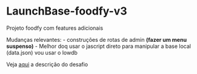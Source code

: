 # LaunchBase-foodfy-v3
Projeto foodfy com features adicionais 

Mudanças relevantes: 
    - construções de rotas de admin **(fazer um menu suspenso)**
    - Melhor doq usar o jascript direto para manipular a base local (data.json) vou usar o lowdb 
    

Veja [aqui](https://github.com/Rocketseat/bootcamp-launchbase-desafios-04/blob/master/desafios/04-admin-foodfy.md)  a descrição do desafio
